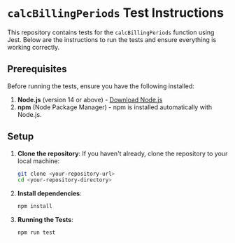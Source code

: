 # `calcBillingPeriods` Test Instructions

This repository contains tests for the `calcBillingPeriods` function using Jest. Below are the instructions to run the tests and ensure everything is working correctly.

## Prerequisites

Before running the tests, ensure you have the following installed:

1. **Node.js** (version 14 or above) - [Download Node.js](https://nodejs.org/)
2. **npm** (Node Package Manager) - npm is installed automatically with Node.js.

## Setup

1. **Clone the repository**:
   If you haven't already, clone the repository to your local machine:
   ```bash
   git clone <your-repository-url>
   cd <your-repository-directory>

2. **Install dependencies**:
    ```bash 
    npm install

3. **Running the Tests**:
    ```bash 
    npm run test